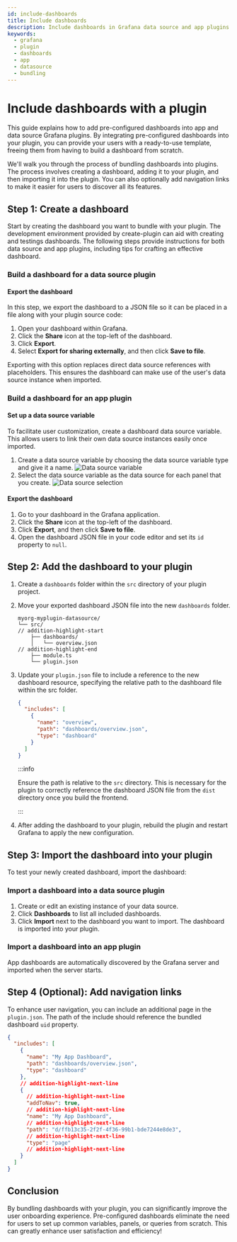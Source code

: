 ```yaml
---
id: include-dashboards
title: Include dashboards
description: Include dashboards in Grafana data source and app plugins.
keywords:
  - grafana
  - plugin
  - dashboards
  - app
  - datasource
  - bundling
---
```


# Include dashboards with a plugin

This guide explains how to add pre-configured dashboards into app and data source Grafana plugins. By integrating pre-configured dashboards into your plugin, you can provide your users with a ready-to-use template, freeing them from having to build a dashboard from scratch.

We'll walk you through the process of bundling dashboards into plugins. The process involves creating a dashboard, adding it to your plugin, and then importing it into the plugin. You can also optionally add navigation links to make it easier for users to discover all its features.

## Step 1: Create a dashboard

Start by creating the dashboard you want to bundle with your plugin. The development environment provided by create-plugin can aid with creating and testings dashboards. The following steps provide instructions for both data source and app plugins, including tips for crafting an effective dashboard.

### Build a dashboard for a data source plugin

#### Export the dashboard

In this step, we export the dashboard to a JSON file so it can be placed in a file along with your plugin source code:

1. Open your dashboard within Grafana.
1. Click the **Share** icon at the top-left of the dashboard.
1. Click **Export**.
1. Select **Export for sharing externally**, and then click **Save to file**.

Exporting with this option replaces direct data source references with placeholders. This ensures the dashboard can make use of the user's data source instance when imported.

### Build a dashboard for an app plugin

#### Set up a data source variable

To facilitate user customization, create a dashboard data source variable. This allows users to link their own data source instances easily once imported.

1. Create a data source variable by choosing the data source variable type and give it a name.
   ![Data source variable](/img/app-dashboard-ds-variable.png)
1. Select the data source variable as the data source for each panel that you create.
   ![Data source selection](/img/app-dashboard-ds-select.png)

#### Export the dashboard

1. Go to your dashboard in the Grafana application.
1. Click the **Share** icon at the top-left of the dashboard.
1. Click **Export**, and then click **Save to file**.
1. Open the dashboard JSON file in your code editor and set its `id` property to `null`.

## Step 2: Add the dashboard to your plugin

1. Create a `dashboards` folder within the `src` directory of your plugin project.

1. Move your exported dashboard JSON file into the new `dashboards` folder.
   ```shell
   myorg-myplugin-datasource/
   └── src/
   // addition-highlight-start
       ├── dashboards/
       │   └── overview.json
   // addition-highlight-end
       ├── module.ts
       └── plugin.json
   ```
1. Update your `plugin.json` file to include a reference to the new dashboard resource, specifying the relative path to the dashboard file within the src folder.

   ```json title="src/plugin.json"
   {
     "includes": [
       {
         "name": "overview",
         "path": "dashboards/overview.json",
         "type": "dashboard"
       }
     ]
   }
   ```

   :::info

   Ensure the path is relative to the `src` directory. This is necessary for the plugin to correctly reference the dashboard JSON file from the `dist` directory once you build the frontend.

   :::

1. After adding the dashboard to your plugin, rebuild the plugin and restart Grafana to apply the new configuration.

## Step 3: Import the dashboard into your plugin

To test your newly created dashboard, import the dashboard:

### Import a dashboard into a data source plugin

1. Create or edit an existing instance of your data source.
1. Click **Dashboards** to list all included dashboards.
1. Click **Import** next to the dashboard you want to import. The dashboard is imported into your plugin.

### Import a dashboard into an app plugin

App dashboards are automatically discovered by the Grafana server and imported when the server starts.

## Step 4 (Optional): Add navigation links

To enhance user navigation, you can include an additional page in the `plugin.json`. The path of the include should reference the bundled dashboard `uid` property.

```json title="src/plugin.json"
{
  "includes": [
    {
      "name": "My App Dashboard",
      "path": "dashboards/overview.json",
      "type": "dashboard"
    },
    // addition-highlight-next-line
    {
      // addition-highlight-next-line
      "addToNav": true,
      // addition-highlight-next-line
      "name": "My App Dashboard",
      // addition-highlight-next-line
      "path": "d/ffb13c35-2f2f-4f36-99b1-bde7244e8de3",
      // addition-highlight-next-line
      "type": "page"
      // addition-highlight-next-line
    }
  ]
}
```

## Conclusion

By bundling dashboards with your plugin, you can significantly improve the user onboarding experience. Pre-configured dashboards eliminate the need for users to set up common variables, panels, or queries from scratch. This can greatly enhance user satisfaction and efficiency!
